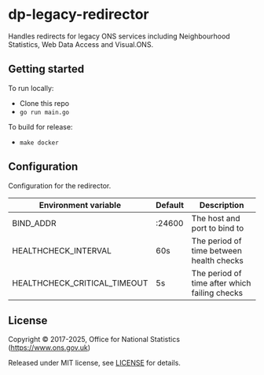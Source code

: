 # dp-legacy-redirector

Handles redirects for legacy ONS services including Neighbourhood Statistics, Web Data Access
and Visual.ONS.

## Getting started

To run locally:

* Clone this repo
* `go run main.go`

To build for release:

* `make docker`

## Configuration

Configuration for the redirector.

| Environment variable         | Default | Description                                   |
| ---------------------------- | ------- | --------------------------------------------- |
| BIND_ADDR                    | :24600  | The host and port to bind to                  |
| HEALTHCHECK_INTERVAL         | 60s     | The period of time between health checks      |
| HEALTHCHECK_CRITICAL_TIMEOUT | 5s      | The period of time after which failing checks |

## License

Copyright ©‎ 2017-2025, Office for National Statistics (https://www.ons.gov.uk)

Released under MIT license, see [LICENSE](LICENSE.md) for details.

